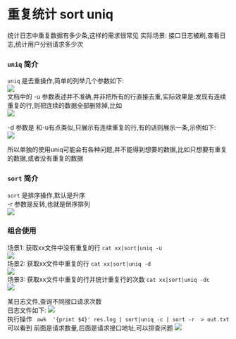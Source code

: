 # 重复统计 sort uniq

统计日志中重复数据有多少条,这样的需求很常见
实际场景: 接口日志被刷,查看日志,统计用户分别请求多少次

### `uniq`  简介
`uniq` 是去重操作,简单的列举几个参数如下:  
![](http://img.justwkj.com/20190529085316.png)  
文档中的 -u 参数表述并不准确,并非把所有的行直接去重,实际效果是:发现有连续重复的行,则把连续的数据全部删除掉,比如  
![](http://img.justwkj.com/20190529085401.png)  

-d 参数是 和-u有点类似,只展示有连续重复的行,有的话则展示一条,示例如下:  
![](http://img.justwkj.com/20190529090400.png)  

所以单独的使用uniq可能会有各种问题,并不能得到想要的数据,比如只想要有重复的数据,或者没有重复的数据  

### `sort`  简介
`sort` 是排序操作,默认是升序  
-r 参数是反转,也就是倒序排列  
![](http://img.justwkj.com/20190529090344.png)  



### 组合使用

场景1: 获取xx文件中没有重复的行 `cat xx|sort|uniq -u`  
![](http://img.justwkj.com/20190529090441.png)  
场景2: 获取xx文件中重复的行 `cat xx|sort|uniq -d`  
![](http://img.justwkj.com/20190529090451.png)  
场景3: 获取xx文件中重复的行并统计重复行的次数 `cat xx|sort|uniq -dc`  
![](http://img.justwkj.com/20190529090502.png)  

某日志文件,查询不同接口请求次数  
日志文件如下:
![](http://img.justwkj.com/20190529090520.png)  
执行操作 ` awk  '{print $4}' res.log | sort|uniq -c | sort -r  > out.txt`  
可以看到 前面是请求数量,后面是请求接口地址,可以排查问题
![](http://img.justwkj.com/20190529090536.png)
